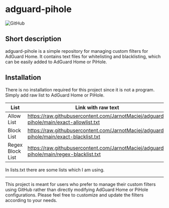 # adguard-pihole

![GitHub](https://img.shields.io/github/license/JarnotMaciej/adguard-pihole?style=flat-square)  

## Short description
adguard-pihole is a simple repository for managing custom filters for AdGuard Home. It contains text files for whitelisting and blacklisting, which can be easily added to AdGuard Home or PiHole.

## Installation
There is no installation required for this project since it is not a program. Simply add raw list to AdGuard Home or PiHole.

| List       | Link with raw text |
| ---------- | ------------------ |
| Allow List |      https://raw.githubusercontent.com/JarnotMaciej/adguard-pihole/main/exact-allowlist.txt              |
| Block List |    https://raw.githubusercontent.com/JarnotMaciej/adguard-pihole/main/exact-blacklist.txt                |
| Regex Block List           |       https://raw.githubusercontent.com/JarnotMaciej/adguard-pihole/main/regex-blacklist.txt             |

In lists.txt there are some lists which I am using.

---
This project is meant for users who prefer to manage their custom filters using GitHub rather than directly modifying AdGuard Home or PiHole configurations.
Please feel free to customize and update the filters according to your needs.
